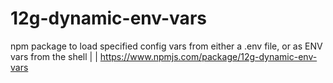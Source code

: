 # 12g-dynamic-env-vars
npm package to load specified config vars from either a .env file, or as ENV vars from the shell |  | https://www.npmjs.com/package/12g-dynamic-env-vars
